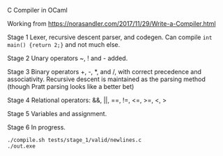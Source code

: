 C Compiler in OCaml

Working from 
https://norasandler.com/2017/11/29/Write-a-Compiler.html

Stage 1
Lexer, recursive descent parser, and codegen.
Can compile ```int main() {return 2;}``` and not much else.

Stage 2
Unary operators ~, ! and - added.

Stage 3
Binary operators +, -, *, and /, with correct precedence and associativity.
Recursive descent is maintained as the parsing method (though Pratt parsing looks like a better bet)

Stage 4
Relational operators: &&, ||, ==, !=, <=, >=, <, >

Stage 5
Variables and assignment.

Stage 6
In progress.

```
./compile.sh tests/stage_1/valid/newlines.c
./out.exe
```